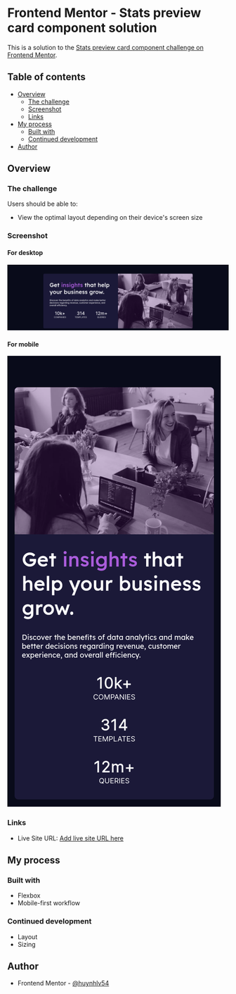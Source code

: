 # Frontend Mentor - Stats preview card component solution

This is a solution to the [Stats preview card component challenge on Frontend Mentor](https://www.frontendmentor.io/challenges/stats-preview-card-component-8JqbgoU62).

## Table of contents

- [Overview](#overview)
  - [The challenge](#the-challenge)
  - [Screenshot](#screenshot)
  - [Links](#links)
- [My process](#my-process)
  - [Built with](#built-with)
  - [Continued development](#continued-development)
- [Author](#author)

## Overview

### The challenge

Users should be able to:

- View the optimal layout depending on their device's screen size

### Screenshot

#### For desktop
![](./images/screenshot.png)

#### For mobile
![Screenshot for mobile](./images/screenshot_mobile.png)

### Links

- Live Site URL: [Add live site URL here](https://huynhlv54.github.io/fm-stats-card/)

## My process

### Built with
- Flexbox
- Mobile-first workflow

### Continued development
- Layout
- Sizing

## Author

- Frontend Mentor - [@huynhlv54](https://www.frontendmentor.io/profile/huynhlv54)
